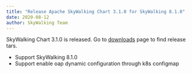```yaml
---
title: "Release Apache SkyWalking Chart 3.1.0 for SkyWalking 8.1.0"
date: 2020-08-12
author: SkyWalking Team
---
```


SkyWalking Chart 3.1.0 is released. Go to [downloads](/downloads) page to find release tars.

- Support SkyWalking 8.1.0
- Support enable oap dynamic configuration through k8s configmap
